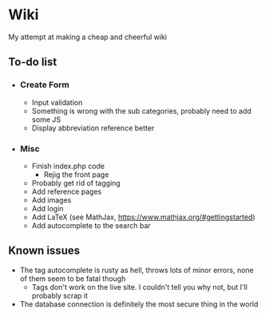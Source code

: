 # Wiki
My attempt at making a cheap and cheerful wiki

## To-do list
- ### Create Form
	- Input validation
	- Something is wrong with the sub categories, probably need to add some JS
   	- Display abbreviation reference better
- ### Misc
	- Finish index.php code
   		- Rejig the front page
	- Probably get rid of tagging
	- Add reference pages
   	- Add images
   	- Add login
   	- Add LaTeX (see MathJax, https://www.mathjax.org/#gettingstarted)
   	- Add autocomplete to the search bar

## Known issues
- The tag autocomplete is rusty as hell, throws lots of minor errors, none of them seem to be fatal though
  	- Tags don't work on the live site. I couldn't tell you why not, but I'll probably scrap it
- The database connection is definitely the most secure thing in the world

